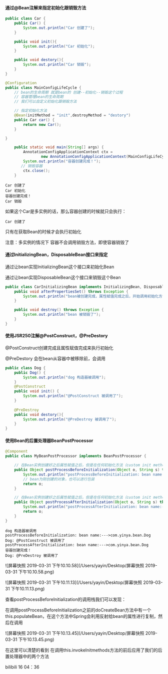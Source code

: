 #### 通过@Bean注解来指定初始化跟销毁方法

```java
public class Car {
    public Car() {
        System.out.println("Car 创建了");
    }

    public void init(){
        System.out.println("Car 初始化");
    }

    public void destory(){
        System.out.println("Car 销毁");
    }
}

@Configuration
public class MainConfigLifeCycle {
    // bean的生命周期 就是bean的 创建--初始化--销毁这个过程
    // 容器管理bean的生命周期
    // 我们可以自定义初始化跟销毁方法

  	// 指定初始化方法
    @Bean(initMethod = "init",destroyMethod = "destory")
    public Car car() {
        return new Car();
    }

}
```

```java
    public static void main(String[] args) {
        AnnotationConfigApplicationContext ctx =
                new AnnotationConfigApplicationContext(MainConfigLifeCycle.class);
        System.out.println("容器创建完成！");
       // 销毁容器
        ctx.close();
    }
```

```text
Car 创建了
Car 初始化
容器创建完成！
Car 销毁
```

如果这个Car是多实例的话，那么容器创建的时候就只会执行：

```text
Car 创建了
```

只有在获取Bean的时候才会执行初始化

注意：多实例的情况下 容器不会调用销毁方法，即使容器销毁了



#### 通过InitializingBean，DisposableBean接口来指定

通过让bean实现InitializingBean这个接口来初始化Bean

通过让bean实现DisposableBean这个接口来销毁这个Bean



```java
public class CarInitializingBean implements InitializingBean, DisposableBean {
    public void afterPropertiesSet() throws Exception {
        System.out.println("bean被创建完成，属性赋值完成之后，开始调用初始化方法");
    }

    public void destroy() throws Exception {
        System.out.println("bean 被销毁了");
    }
}
```



#### 使用JSR250注解@PostConstruct，@PreDestory

@PostConstruct创建完成且属性赋值完成来执行初始化

@PreDestory 会在bean从容器中被移除前，会调用



```java
public class Dog {
    public Dog() {
        System.out.println("dog 构造器被调用");
    }
    @PostConstruct
    public void init() {
        System.out.println("@PostConstruct 被调用了");
    }
    
    @PreDestroy
    public void destory(){
        System.out.println("@PreDestroy 被调用了");
    }
}
```



#### 使用Bean的后置处理器BeanPostProcessor

```java
@Component
public class MyBeanPostProcessor implements BeanPostProcessor {

    // 在Bean实例创建好之后属性赋值之后，但是在任何初始化方法（custom init method）调用之前调用
    public Object postProcessBeforeInitialization(Object o, String s) throws BeansException {
        System.out.println("postProcessBeforeInitialization: bean name:--->" + s);
        // bean为刚创建的对象，也可以进行包装
        return o;
    }

    // 在Bean实例创建好之后属性赋值之后，但是在任何初始化方法（custom init method）调用之后调用
    public Object postProcessAfterInitialization(Object o, String s) throws BeansException {
        System.out.println("postProcessAfterInitialization: bean name:--->" + s);
        return o;
    }
}
```

```text
dog 构造器被调用
postProcessBeforeInitialization: bean name:--->com.yinya.bean.Dog
Dog: @PostConstruct 被调用了
postProcessAfterInitialization: bean name:--->com.yinya.bean.Dog
容器创建完成！
Dog: @PreDestroy 被调用了
```

![屏幕快照 2019-03-31 下午10.10.58](/Users/yayin/Desktop/屏幕快照 2019-03-31 下午10.10.58.png)

![屏幕快照 2019-03-31 下午10.11.13](/Users/yayin/Desktop/屏幕快照 2019-03-31 下午10.11.13.png)

查看postProcessBeforeInitialization的调用栈我们可以发现：

在调用postProcessBeforeInitialization之前的doCreateBean方法中有一个this.populateBean，在这个方法中Spring会利用反射给bean的属性进行复制，然后在调用

![屏幕快照 2019-03-31 下午10.13.45](/Users/yayin/Desktop/屏幕快照 2019-03-31 下午10.13.45.png)

在这里可以清楚的看到 在调用this.invokeInitmethods方法的前后应用了我们的后置处理器中的两个方法



bilibili 16 04：36